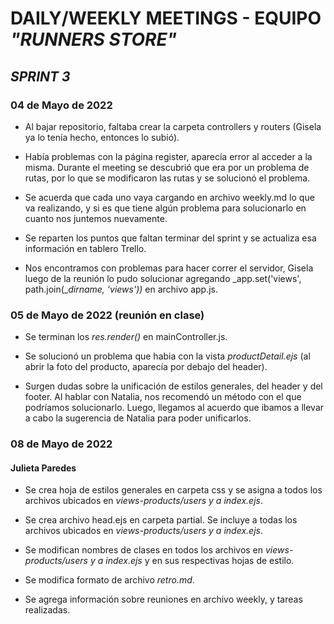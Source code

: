 # DAILY/WEEKLY MEETINGS - EQUIPO _"RUNNERS STORE"_

## _SPRINT 3_


### 04 de Mayo de 2022

* Al bajar repositorio, faltaba crear la carpeta controllers y routers (Gisela ya lo tenía hecho, entonces lo subió).

* Había problemas con la página register, aparecía error al acceder a la misma. Durante el meeting se descubrió que era por un problema de rutas, por lo que se modificaron las rutas y se solucionó el problema.

* Se acuerda que cada uno vaya cargando en archivo weekly.md lo que va realizando, y si es que tiene algún problema para solucionarlo en cuanto nos juntemos nuevamente.

* Se reparten los puntos que faltan terminar del sprint y se actualiza esa información en tablero Trello.

* Nos encontramos con problemas para hacer correr el servidor, Gisela luego de la reunión lo pudo solucionar agregando _app.set('views', path.join(__dirname, 'views'))_ en archivo app.js.


### 05 de Mayo de 2022 (reunión en clase)

* Se terminan los _res.render()_ en mainController.js.

* Se solucionó un problema que habia con la vista _productDetail.ejs_ (al abrir la foto del producto, aparecía por debajo del header).

* Surgen dudas sobre la unificación de estilos generales, del header y del footer. Al hablar con Natalia, nos recomendó un método con el que podríamos solucionarlo. Luego, llegamos al acuerdo que ibamos a llevar a cabo la sugerencia de Natalia para poder unificarlos.


### 08 de Mayo de 2022

#### Julieta Paredes
* Se crea hoja de estilos generales en carpeta css y se asigna a todos los archivos ubicados en _views-products/users y a index.ejs_.

* Se crea archivo head.ejs en carpeta partial. Se incluye a todas los archivos ubicados en _views-products/users y a index.ejs_.

* Se modifican nombres de clases en todos los archivos en _views-products/users y a index.ejs_ y en sus respectivas hojas de estilo.

* Se modifica formato de archivo _retro.md_.

* Se agrega información sobre reuniones en archivo weekly, y tareas realizadas.

